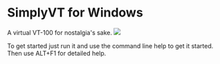 # SimplyVT for Windows
A virtual VT-100 for nostalgia's sake.
![](https://repository-images.githubusercontent.com/416191684/e9671fa9-209c-4be4-b4f5-ed4748346e4d)

To get started just run it and use the command line help to get it started.  Then use ALT+F1 for detailed help.
